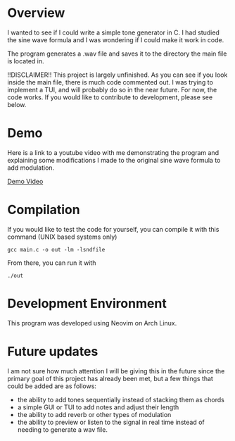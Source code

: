 # Overview

I wanted to see if I could write a simple tone generator in C. I had studied the sine wave formula and I was wondering if I could make it work in code.

The program generates a .wav file and saves it to the directory the main file is located in.

!!DISCLAIMER!!
This project is largely unfinished. As you can see if you look inside the main file, there is much code commented out. I was trying to implement a TUI, and will probably do so in the near future. For now, the code works. If you would like to contribute to development, please see below.

# Demo

Here is a link to a youtube video with me demonstrating the program and explaining some modifications I made to the original sine wave formula to add modulation.

[Demo Video](https://youtube.com/idk)


# Compilation

If you would like to test the code for yourself, you can compile it with this command (UNIX based systems only)
    
    gcc main.c -o out -lm -lsndfile

From there, you can run it with

    ./out


# Development Environment

This program was developed using Neovim on Arch Linux.


# Future updates

I am not sure how much attention I will be giving this in the future since the primary goal of this project has already been met, but a few things that could be added are as follows:

- the ability to add tones sequentially instead of stacking them as chords
- a simple GUI or TUI to add notes and adjust their length
- the ability to add reverb or other types of modulation
- the ability to preview or listen to the signal in real time instead of needing to generate a wav file.
